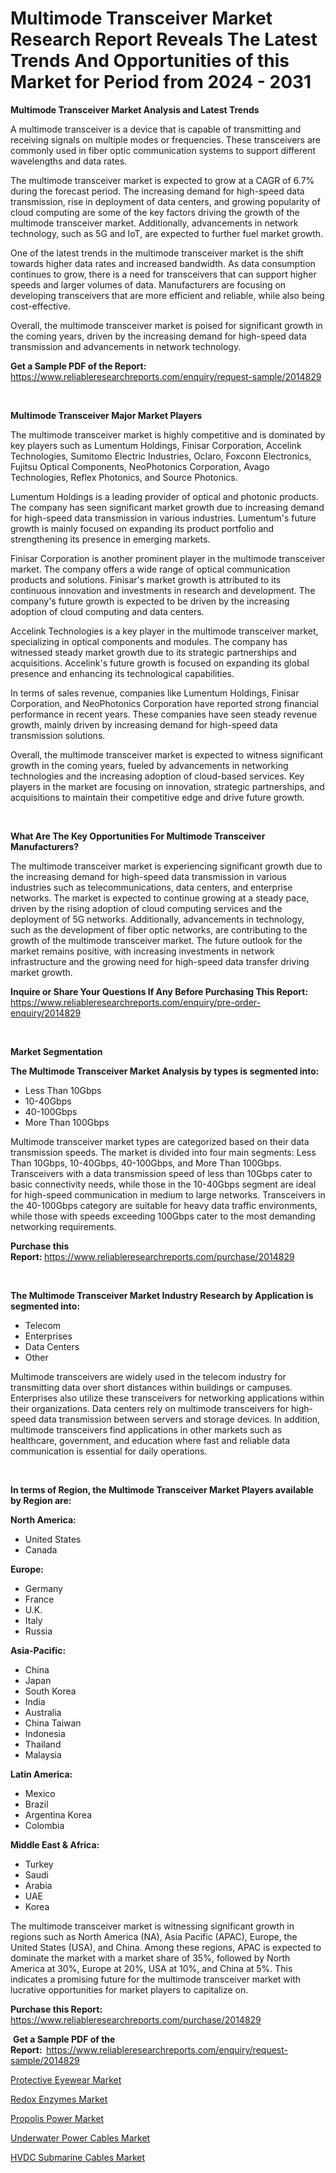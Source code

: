 <p><h1>Multimode Transceiver Market Research Report Reveals The Latest Trends And Opportunities of this Market for Period from 2024 - 2031</h1></p><p><strong>Multimode Transceiver Market Analysis and Latest Trends</strong></p>
<p><p>A multimode transceiver is a device that is capable of transmitting and receiving signals on multiple modes or frequencies. These transceivers are commonly used in fiber optic communication systems to support different wavelengths and data rates.</p><p>The multimode transceiver market is expected to grow at a CAGR of 6.7% during the forecast period. The increasing demand for high-speed data transmission, rise in deployment of data centers, and growing popularity of cloud computing are some of the key factors driving the growth of the multimode transceiver market. Additionally, advancements in network technology, such as 5G and IoT, are expected to further fuel market growth.</p><p>One of the latest trends in the multimode transceiver market is the shift towards higher data rates and increased bandwidth. As data consumption continues to grow, there is a need for transceivers that can support higher speeds and larger volumes of data. Manufacturers are focusing on developing transceivers that are more efficient and reliable, while also being cost-effective.</p><p>Overall, the multimode transceiver market is poised for significant growth in the coming years, driven by the increasing demand for high-speed data transmission and advancements in network technology.</p></p>
<p><strong>Get a Sample PDF of the Report:&nbsp;</strong> <a href="https://www.reliableresearchreports.com/enquiry/request-sample/2014829">https://www.reliableresearchreports.com/enquiry/request-sample/2014829</a></p>
<p>&nbsp;</p>
<p><strong>Multimode Transceiver Major Market Players</strong></p>
<p><p>The multimode transceiver market is highly competitive and is dominated by key players such as Lumentum Holdings, Finisar Corporation, Accelink Technologies, Sumitomo Electric Industries, Oclaro, Foxconn Electronics, Fujitsu Optical Components, NeoPhotonics Corporation, Avago Technologies, Reflex Photonics, and Source Photonics.</p><p>Lumentum Holdings is a leading provider of optical and photonic products. The company has seen significant market growth due to increasing demand for high-speed data transmission in various industries. Lumentum's future growth is mainly focused on expanding its product portfolio and strengthening its presence in emerging markets.</p><p>Finisar Corporation is another prominent player in the multimode transceiver market. The company offers a wide range of optical communication products and solutions. Finisar's market growth is attributed to its continuous innovation and investments in research and development. The company's future growth is expected to be driven by the increasing adoption of cloud computing and data centers.</p><p>Accelink Technologies is a key player in the multimode transceiver market, specializing in optical components and modules. The company has witnessed steady market growth due to its strategic partnerships and acquisitions. Accelink's future growth is focused on expanding its global presence and enhancing its technological capabilities.</p><p>In terms of sales revenue, companies like Lumentum Holdings, Finisar Corporation, and NeoPhotonics Corporation have reported strong financial performance in recent years. These companies have seen steady revenue growth, mainly driven by increasing demand for high-speed data transmission solutions.</p><p>Overall, the multimode transceiver market is expected to witness significant growth in the coming years, fueled by advancements in networking technologies and the increasing adoption of cloud-based services. Key players in the market are focusing on innovation, strategic partnerships, and acquisitions to maintain their competitive edge and drive future growth.</p></p>
<p>&nbsp;</p>
<p><strong>What Are The Key Opportunities For Multimode Transceiver Manufacturers?</strong></p>
<p><p>The multimode transceiver market is experiencing significant growth due to the increasing demand for high-speed data transmission in various industries such as telecommunications, data centers, and enterprise networks. The market is expected to continue growing at a steady pace, driven by the rising adoption of cloud computing services and the deployment of 5G networks. Additionally, advancements in technology, such as the development of fiber optic networks, are contributing to the growth of the multimode transceiver market. The future outlook for the market remains positive, with increasing investments in network infrastructure and the growing need for high-speed data transfer driving market growth.</p></p>
<p><strong>Inquire or Share Your Questions If Any Before Purchasing This Report:</strong> <a href="https://www.reliableresearchreports.com/enquiry/pre-order-enquiry/2014829">https://www.reliableresearchreports.com/enquiry/pre-order-enquiry/2014829</a></p>
<p>&nbsp;</p>
<p><strong>Market Segmentation</strong></p>
<p><strong>The Multimode Transceiver Market Analysis by types is segmented into:</strong></p>
<p><ul><li>Less Than 10Gbps</li><li>10-40Gbps</li><li>40-100Gbps</li><li>More Than 100Gbps</li></ul></p>
<p><p>Multimode transceiver market types are categorized based on their data transmission speeds. The market is divided into four main segments: Less Than 10Gbps, 10-40Gbps, 40-100Gbps, and More Than 100Gbps. Transceivers with a data transmission speed of less than 10Gbps cater to basic connectivity needs, while those in the 10-40Gbps segment are ideal for high-speed communication in medium to large networks. Transceivers in the 40-100Gbps category are suitable for heavy data traffic environments, while those with speeds exceeding 100Gbps cater to the most demanding networking requirements.</p></p>
<p><strong>Purchase this Report:&nbsp;</strong><a href="https://www.reliableresearchreports.com/purchase/2014829">https://www.reliableresearchreports.com/purchase/2014829</a></p>
<p>&nbsp;</p>
<p><strong>The Multimode Transceiver Market Industry Research by Application is segmented into:</strong></p>
<p><ul><li>Telecom</li><li>Enterprises</li><li>Data Centers</li><li>Other</li></ul></p>
<p><p>Multimode transceivers are widely used in the telecom industry for transmitting data over short distances within buildings or campuses. Enterprises also utilize these transceivers for networking applications within their organizations. Data centers rely on multimode transceivers for high-speed data transmission between servers and storage devices. In addition, multimode transceivers find applications in other markets such as healthcare, government, and education where fast and reliable data communication is essential for daily operations.</p></p>
<p>&nbsp;</p>
<p><strong>In terms of Region, the Multimode Transceiver Market Players available by Region are:</strong></p>
<p>
    <p> <strong> North America: </strong>
        <ul>
            <li>United States</li>
            <li>Canada</li>
        </ul>
        </p> 
    <p> <strong> Europe: </strong>
        <ul>
            <li>Germany</li>
            <li>France</li>
            <li>U.K.</li>
            <li>Italy</li>
            <li>Russia</li>
        </ul>
        </p> 
    <p> <strong> Asia-Pacific: </strong>
        <ul>
            <li>China</li>
            <li>Japan</li>
            <li>South Korea</li>
            <li>India</li>
            <li>Australia</li>
            <li>China Taiwan</li>
            <li>Indonesia</li>
            <li>Thailand</li>
            <li>Malaysia</li>
        </ul>
        </p> 
    <p> <strong> Latin America: </strong>
        <ul>
            <li>Mexico</li>
            <li>Brazil</li>
            <li>Argentina Korea</li>
            <li>Colombia</li>
        </ul>
        </p> 
    <p> <strong> Middle East & Africa: </strong>
        <ul>
            <li>Turkey</li>
            <li>Saudi</li>
            <li>Arabia</li>
            <li>UAE</li>
            <li>Korea</li>
        </ul>
    </p>
    </p>
<p><p>The multimode transceiver market is witnessing significant growth in regions such as North America (NA), Asia Pacific (APAC), Europe, the United States (USA), and China. Among these regions, APAC is expected to dominate the market with a market share of 35%, followed by North America at 30%, Europe at 20%, USA at 10%, and China at 5%. This indicates a promising future for the multimode transceiver market with lucrative opportunities for market players to capitalize on.</p></p>
<p><strong>Purchase this Report: </strong><a href="https://www.reliableresearchreports.com/purchase/2014829">https://www.reliableresearchreports.com/purchase/2014829</a></p>
<p>&nbsp;<strong>Get a Sample PDF of the Report:&nbsp;&nbsp;</strong><a href="https://www.reliableresearchreports.com/enquiry/request-sample/2014829">https://www.reliableresearchreports.com/enquiry/request-sample/2014829</a></p>
<p><strong></strong></p>
<p><p><a href="https://view.publitas.com/reportprime-1/protective-eyewear-market-size-market-trends-and-growth-outlook-forecasted-for-period-from-2024-to-2031/">Protective Eyewear Market</a></p><p><a href="https://view.publitas.com/reportprime-1/redox-enzymes-market-dynamics-2024-2031-also-about-its-market-trends-projections-and-opportunities/">Redox Enzymes Market</a></p><p><a href="https://acidic-farm-354.notion.site/Propolis-Power-Market-Size-Growth-and-Forecast-from-2024-2031-680b8a0c4e184878a39adbb8c9cf4302">Propolis Power Market</a></p><p><a href="https://glittery-fuchsia-86a.notion.site/Underwater-Power-Cables-Market-Size-Focuses-on-Market-Dynamics-In-Depth-Analysis-and-Future-Project-9bd1535e0e55458b9a5f24b6bac18f48">Underwater Power Cables Market</a></p><p><a href="https://acidic-farm-354.notion.site/HVDC-Submarine-Cables-Market-Size-Market-Trends-and-Growth-Outlook-forecasted-for-period-from-2024-5430ea35c3644fbd8256df38a12ce5a4">HVDC Submarine Cables Market</a></p></p>